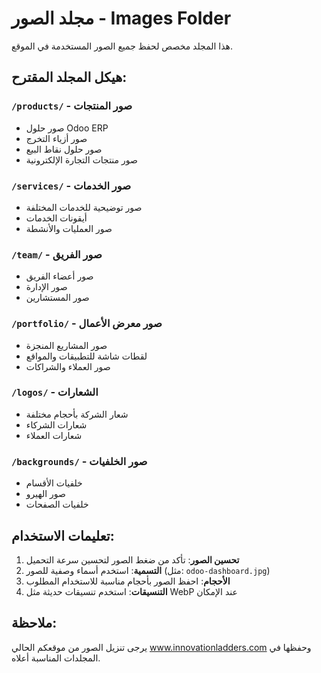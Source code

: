 # مجلد الصور - Images Folder

هذا المجلد مخصص لحفظ جميع الصور المستخدمة في الموقع.

## هيكل المجلد المقترح:

### `/products/` - صور المنتجات
- صور حلول Odoo ERP
- صور أزياء التخرج
- صور حلول نقاط البيع
- صور منتجات التجارة الإلكترونية

### `/services/` - صور الخدمات
- صور توضيحية للخدمات المختلفة
- أيقونات الخدمات
- صور العمليات والأنشطة

### `/team/` - صور الفريق
- صور أعضاء الفريق
- صور الإدارة
- صور المستشارين

### `/portfolio/` - صور معرض الأعمال
- صور المشاريع المنجزة
- لقطات شاشة للتطبيقات والمواقع
- صور العملاء والشراكات

### `/logos/` - الشعارات
- شعار الشركة بأحجام مختلفة
- شعارات الشركاء
- شعارات العملاء

### `/backgrounds/` - صور الخلفيات
- خلفيات الأقسام
- صور الهيرو
- خلفيات الصفحات

## تعليمات الاستخدام:

1. **تحسين الصور**: تأكد من ضغط الصور لتحسين سرعة التحميل
2. **التسمية**: استخدم أسماء وصفية للصور (مثل: `odoo-dashboard.jpg`)
3. **الأحجام**: احفظ الصور بأحجام مناسبة للاستخدام المطلوب
4. **التنسيقات**: استخدم تنسيقات حديثة مثل WebP عند الإمكان

## ملاحظة:
يرجى تنزيل الصور من موقعكم الحالي www.innovationladders.com وحفظها في المجلدات المناسبة أعلاه.